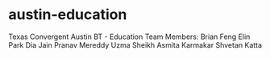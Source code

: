 # austin-education
Texas Convergent Austin BT - Education
Team Members:
Brian Feng
Elin Park
Dia Jain
Pranav Mereddy
Uzma Sheikh
Asmita Karmakar
Shvetan Katta